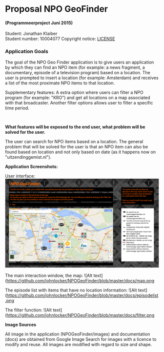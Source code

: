 # Proposal NPO GeoFinder 
#### (Programmeerproject Juni 2015)

Student: Jonathan Klaiber <br>
Student number: 10004077
Copyright notice: [LICENSE](../blob/master/LICENSE)


### Application Goals

The goal of the NPO Geo Finder application is to give users an application by which they can find an NPO item (for example: a news fragment, a documentary, episode of a television program) based on a location. The user is prompted to insert a location (for example: Amsterdam) and receives a list of the most proximate NPO items to that location.

Supplementary features: A extra option where users can filter a NPO program (for example: "KRO") and get all locations on a map associated with that broadcaster.
						Another filter options allows user to filter a specific time period.

<br>

**What features will be exposed to the end user, what problem will be solved for the user.**

The user can search for NPO items based on a location. The general problem that will be solved for the user is that an NPO item can also be found based on location and not only based on date (as it happens now on "uitzendinggemist.nl").


**Application Screenshots:**

User interface:
![Alt text](https://github.com/johnlocker/NPOGeoFinder/blob/master/docs/screenshot_main.png)

The main interaction window, the map:
![Alt text](https://github.com/johnlocker/NPOGeoFinder/blob/master/docs/map.png

The episode list with items that have no location information:
![Alt text](https://github.com/johnlocker/NPOGeoFinder/blob/master/docs/episodelist.png

The filter function:
![Alt text](https://github.com/johnlocker/NPOGeoFinder/blob/master/docs/filter.png

**Image Sources**

All image in the application (NPOGeoFinder/images) and documentation (docs) are obtained from Google Image Search for
images with a licence to modify and reuse.
All images are modified with regard to size and shape.